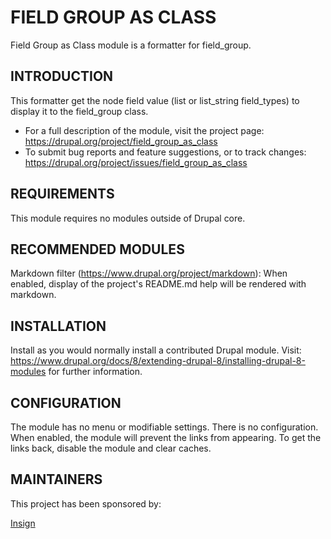 # FIELD GROUP AS CLASS

Field Group as Class module is a formatter for field_group.

## INTRODUCTION

This formatter get the node field value (list or list_string field_types) 
to display it to the field_group class.

* For a full description of the module, visit the project page: 
  https://drupal.org/project/field_group_as_class
* To submit bug reports and feature suggestions, or to track changes:
  https://drupal.org/project/issues/field_group_as_class
  
## REQUIREMENTS

This module requires no modules outside of Drupal core.
 
## RECOMMENDED MODULES

Markdown filter (https://www.drupal.org/project/markdown):
When enabled, display of the project's README.md help will be rendered
with markdown.

## INSTALLATION

Install as you would normally install a contributed Drupal module. Visit:
https://www.drupal.org/docs/8/extending-drupal-8/installing-drupal-8-modules
for further information.

## CONFIGURATION

The module has no menu or modifiable settings. There is no configuration. When
enabled, the module will prevent the links from appearing. To get the links
back, disable the module and clear caches.


## MAINTAINERS

This project has been sponsored by:

[Insign](https://www.drupal.org/insign)
